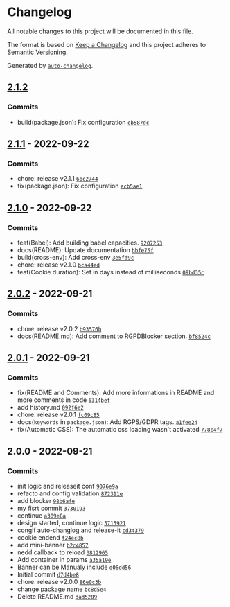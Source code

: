 # Changelog

All notable changes to this project will be documented in this file.

The format is based on [Keep a Changelog](https://keepachangelog.com/en/1.0.0/)
and this project adheres to [Semantic Versioning](https://semver.org/spec/v2.0.0.html).

Generated by [`auto-changelog`](https://github.com/CookPete/auto-changelog).

## [2.1.2](https://github.com/NovaGaia/gatsby-plugin-rgpd-acceptance/compare/2.1.1...2.1.2)

### Commits

- build(package.json): Fix configuration [`cb587dc`](https://github.com/NovaGaia/gatsby-plugin-rgpd-acceptance/commit/cb587dc651765abaf7b4d5681fa5138975c65f64)

## [2.1.1](https://github.com/NovaGaia/gatsby-plugin-rgpd-acceptance/compare/2.1.0...2.1.1) - 2022-09-22

### Commits

- chore: release v2.1.1 [`6bc2744`](https://github.com/NovaGaia/gatsby-plugin-rgpd-acceptance/commit/6bc274466e09b8884ed10a94a8f9bb7c604f3854)
- fix(package.json): Fix configuration [`ecb5ae1`](https://github.com/NovaGaia/gatsby-plugin-rgpd-acceptance/commit/ecb5ae1f3602a5e9712c1e89edc37f298a95aa33)

## [2.1.0](https://github.com/NovaGaia/gatsby-plugin-rgpd-acceptance/compare/2.0.2...2.1.0) - 2022-09-22

### Commits

- feat(Babel): Add building babel capacities. [`9207253`](https://github.com/NovaGaia/gatsby-plugin-rgpd-acceptance/commit/920725312967875f8aa2960adca502f040e59fc5)
- docs(README): Update documentation [`bbfe75f`](https://github.com/NovaGaia/gatsby-plugin-rgpd-acceptance/commit/bbfe75f18bac06f2413bd4c4c3474c29c7615987)
- build(cross-env): Add cross-env [`3e5fd9c`](https://github.com/NovaGaia/gatsby-plugin-rgpd-acceptance/commit/3e5fd9c5208bcea03a6bbed5131e117f2e0e12b5)
- chore: release v2.1.0 [`bca44ed`](https://github.com/NovaGaia/gatsby-plugin-rgpd-acceptance/commit/bca44ed2ef95f3fe45bc6580f260d2d88efbeb1d)
- feat(Cookie duration): Set in days instead of milliseconds [`09bd35c`](https://github.com/NovaGaia/gatsby-plugin-rgpd-acceptance/commit/09bd35cd81c2bef5bb69657fe7aa9f7427bb696a)

## [2.0.2](https://github.com/NovaGaia/gatsby-plugin-rgpd-acceptance/compare/2.0.1...2.0.2) - 2022-09-21

### Commits

- chore: release v2.0.2 [`b93576b`](https://github.com/NovaGaia/gatsby-plugin-rgpd-acceptance/commit/b93576b7f382fed59cfe91db695d3e4e8bf6399c)
- docs(README.md): Add comment to RGPDBlocker section. [`bf8524c`](https://github.com/NovaGaia/gatsby-plugin-rgpd-acceptance/commit/bf8524cc95a0d93fced5cd85fb68eefbd082eaec)

## [2.0.1](https://github.com/NovaGaia/gatsby-plugin-rgpd-acceptance/compare/2.0.0...2.0.1) - 2022-09-21

### Commits

- fix(README and Comments): Add more informations in README and more comments in code [`6314bef`](https://github.com/NovaGaia/gatsby-plugin-rgpd-acceptance/commit/6314befba9056867b329e229efd41b41fca0a444)
- add history.md [`092f6e2`](https://github.com/NovaGaia/gatsby-plugin-rgpd-acceptance/commit/092f6e2fa33a29052ee5f95ba57473e8416dd850)
- chore: release v2.0.1 [`fc09c85`](https://github.com/NovaGaia/gatsby-plugin-rgpd-acceptance/commit/fc09c853b0be3c3f34ec2a836030844ea9b8a8d5)
- docs(`keywords` in `package.json`): Add RGPS/GDPR tags. [`a1fee24`](https://github.com/NovaGaia/gatsby-plugin-rgpd-acceptance/commit/a1fee24f63fb92a1a4b5163c25d2dbddd4c22623)
- fix(Automatic CSS): The automatic css loading wasn't activated [`778c4f7`](https://github.com/NovaGaia/gatsby-plugin-rgpd-acceptance/commit/778c4f73aa9e879163569e43b3e096082b35d43a)

## 2.0.0 - 2022-09-21

### Commits

- init logic and releaseit conf [`9076e9a`](https://github.com/NovaGaia/gatsby-plugin-rgpd-acceptance/commit/9076e9a866d5983444ab99b41b2c919a705ec0de)
- refacto and config validation [`872311e`](https://github.com/NovaGaia/gatsby-plugin-rgpd-acceptance/commit/872311e91a77e66f1744da6934ba6814fcdd3d1f)
- add blocker [`98b6afe`](https://github.com/NovaGaia/gatsby-plugin-rgpd-acceptance/commit/98b6afe5f87489d100f6cc9164f32d942ffa39d3)
- my fisrt commit [`3730193`](https://github.com/NovaGaia/gatsby-plugin-rgpd-acceptance/commit/37301936b9738b6f2eae5aff130f686900f5d2b0)
- continue [`a309e8a`](https://github.com/NovaGaia/gatsby-plugin-rgpd-acceptance/commit/a309e8aa124ebc01f849d8ac19fb65a3b58ac997)
- design started, continue logic [`5715921`](https://github.com/NovaGaia/gatsby-plugin-rgpd-acceptance/commit/571592154e6083ed47872ce5ae4677cc20a9c55f)
- congif auto-changlog and release-it [`cd34379`](https://github.com/NovaGaia/gatsby-plugin-rgpd-acceptance/commit/cd34379d113ce5d3ebf6bce3d940482fe5d29b85)
- cookie endend [`f24ec8b`](https://github.com/NovaGaia/gatsby-plugin-rgpd-acceptance/commit/f24ec8bcd5b972da1878b13de77911630afdbaf2)
- add mini-banner [`b2c4857`](https://github.com/NovaGaia/gatsby-plugin-rgpd-acceptance/commit/b2c4857001b4a40c594c305b4f48a7e44e223566)
- nedd callback to reload [`3812965`](https://github.com/NovaGaia/gatsby-plugin-rgpd-acceptance/commit/38129654e5d0b02e46fdc098fb8cf99f7c544335)
- Add container in params [`a35a19e`](https://github.com/NovaGaia/gatsby-plugin-rgpd-acceptance/commit/a35a19e5059a42581def999e3d7131c7ed04e9ba)
- Banner can be Manualy include [`d06dd56`](https://github.com/NovaGaia/gatsby-plugin-rgpd-acceptance/commit/d06dd56c04fd5fcd05490a1edf271c31a38dc09b)
- Initial commit [`d7d4be8`](https://github.com/NovaGaia/gatsby-plugin-rgpd-acceptance/commit/d7d4be89c4c85b5f91c03c4ec613ea2ef81c5d8f)
- chore: release v2.0.0 [`86e0c3b`](https://github.com/NovaGaia/gatsby-plugin-rgpd-acceptance/commit/86e0c3bd9440d4c4c2580a20a8fa4667df9c1a8e)
- change package name [`bc8d5e4`](https://github.com/NovaGaia/gatsby-plugin-rgpd-acceptance/commit/bc8d5e4ebddf5c95103e457679c8985950c3c1e2)
- Delete README.md [`dad5289`](https://github.com/NovaGaia/gatsby-plugin-rgpd-acceptance/commit/dad528960fd271a6d799e040c7e86ed9b88af19c)

